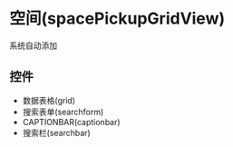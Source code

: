 # 空间(spacePickupGridView)  <!-- {docsify-ignore-all} -->

系统自动添加




## 控件
  * 数据表格(grid)
  * 搜索表单(searchform)
  * CAPTIONBAR(captionbar)
  * 搜索栏(searchbar)


<script>
 const { createApp } = Vue
  createApp({
    data() {
      return {
        message: '!'
      }
    }
  }).use(ElementPlus).mount('#app')
</script>